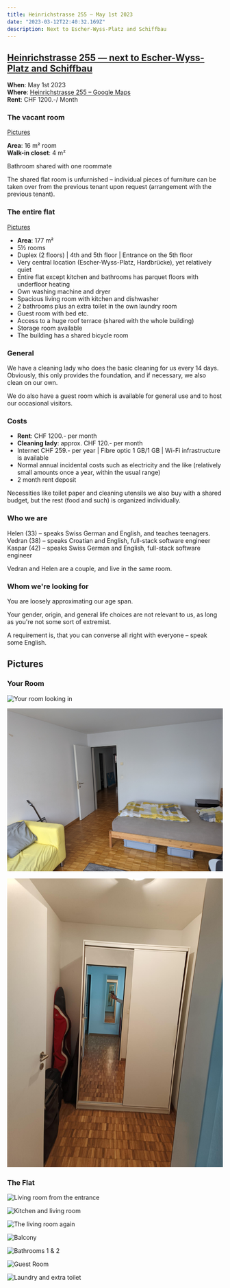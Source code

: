```yaml
---
title: Heinrichstrasse 255 — May 1st 2023
date: "2023-03-12T22:40:32.169Z"
description: Next to Escher-Wyss-Platz and Schiffbau
---
```


## [Heinrichstrasse 255 — next to Escher-Wyss-Platz and Schiffbau](https://goo.gl/maps/5M6nC61x44gEojCz6)

**When**: May 1st 2023  
**Where**: [Heinrichstrasse 255 – Google Maps](https://goo.gl/maps/5M6nC61x44gEojCz6)  
**Rent**: CHF 1200.-/ Month

### The vacant room

[Pictures](#your-room)

**Area**: 16 m² room  
**Walk-in closet**: 4 m² 

Bathroom shared with one roommate

The shared flat room is unfurnished – individual pieces of furniture can be taken over from the previous tenant upon request (arrangement with the previous tenant).


### The entire flat

[Pictures](#the-flat)

- **Area**: 177 m²
- 5½ rooms
- Duplex (2 floors) | 4th and 5th floor | Entrance on the 5th floor
- Very central location (Escher-Wyss-Platz, Hardbrücke), yet relatively quiet
- Entire flat except kitchen and bathrooms has parquet floors with underfloor heating
- Own washing machine and dryer
- Spacious living room with kitchen and dishwasher
- 2 bathrooms plus an extra toilet in the own laundry room
- Guest room with bed etc.
- Access to a huge roof terrace (shared with the whole building)
- Storage room available
- The building has a shared bicycle room

### General

We have a cleaning lady who does the basic cleaning for us every 14 days. Obviously, this only provides the foundation, and if necessary, we also clean on our own.

We do also have a guest room which is available for general use and to host our occasional visitors.

### Costs

- **Rent**: CHF 1200.- per month
- **Cleaning lady**: approx. CHF 120.- per month
- Internet CHF 259.- per year | Fibre optic 1 GB/1 GB | Wi-Fi infrastructure is available
- Normal annual incidental costs such as electricity and the like (relatively small amounts once a year, within the usual range)
- 2 month rent deposit

Necessities like toilet paper and cleaning utensils we also buy with a shared budget, but the rest (food and such) is organized individually.


### Who we are

Helen (33) – speaks Swiss German and English, and teaches teenagers.  
Vedran (38) – speaks Croatian and English, full-stack software engineer  
Kaspar (42) – speaks Swiss German and English, full-stack software engineer

Vedran and Helen are a couple, and live in the same room.


### Whom we're looking for

You are loosely approximating our age span.

Your gender, origin, and general life choices are not relevant to us, as long as you're not some sort of extremist.

A requirement is, that you can converse all right with everyone – speak some English.

## Pictures

### Your Room

![Your room looking in](pictures/your_room_1.jpg)

![Your room looking out](pictures/your_room_2.jpg)

![Your walking closet](pictures/your_walk_in_closet_1.jpg)

### The Flat

![Living room from the entrance](pictures/living_room_entrance_1.jpg)

![Kitchen and living room](pictures/living_room_kitchen_1.jpg)

<!-- ![Entrance and stairs](pictures/entrance_stairs_1.jpg) -->

![The living room again](pictures/living_room_1.jpg)

![Balcony](pictures/balcony_1.jpg)

![Bathrooms 1 & 2](pictures/bathrooms_1_and_2.jpg)

![Guest Room](pictures/guest_room.jpg)

![Laundry and extra toilet](pictures/laundry_and_extra_toilet.jpg)